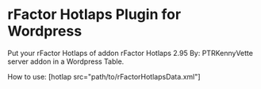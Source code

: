 # rFactor Hotlaps Plugin for Wordpress

Put your rFactor Hotlaps of addon rFactor Hotlaps 2.95 By: PTRKennyVette server addon in a Wordpress Table.

How to use: 
[hotlap src="path/to/rFactorHotlapsData.xml"]
